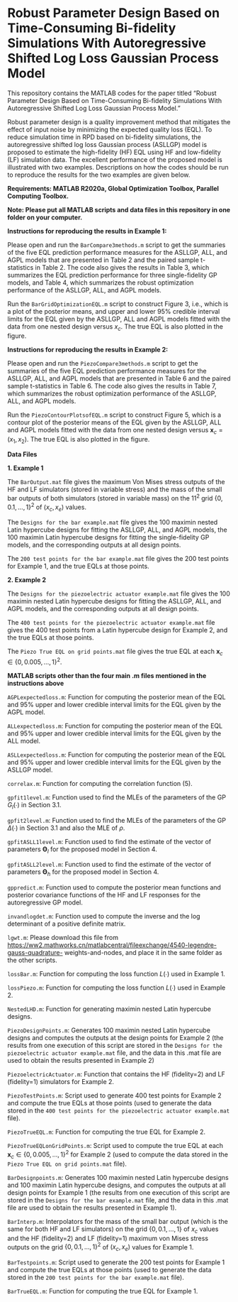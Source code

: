 # Robust Parameter Design Based on Time-Consuming Bi-fidelity Simulations With Autoregressive Shifted Log Loss Gaussian Process Model

This repository contains the MATLAB codes for the paper titled “Robust Parameter Design Based on Time-Consuming Bi-fidelity Simulations With Autoregressive Shifted Log Loss Gaussian Process Model.”

Robust parameter design is a quality improvement method that mitigates the effect of input noise by minimizing the expected quality loss (EQL). To reduce simulation time in RPD based on bi-fidelity simulations, the autoregressive shifted log loss Gaussian process (ASLLGP) model is proposed to estimate the high-fidelity (HF) EQL using HF and low-fidelity (LF) simulation data. The excellent performance of the proposed model is illustrated with two examples. Descriptions on how the codes should be run to reproduce the results for the two examples are given below. 

**Requirements: MATLAB R2020a, Global Optimization Toolbox, Parallel Computing Toolbox.**

**Note: Please put all MATLAB scripts and data files in this repository in one folder on your computer.**

**Instructions for reproducing the results in Example 1:**

Please open and run the `BarCompare3methods.m` script to get the summaries of the five EQL prediction performance measures for the ASLLGP, ALL, and AGPL models that are presented in Table 2 and the paired sample t-statistics in Table 2. The code also gives the results in Table 3, which summarizes the EQL prediction performance for three single-fidelity GP models, and Table 4, which summarizes the robust optimization performance of the ASLLGP, ALL, and AGPL models.

Run the `BarGridOptimizationEQL.m` script to construct Figure 3, i.e., which is a plot of the posterior means, and upper and lower 95% credible interval limits for the EQL given by the ASLLGP, ALL and AGPL models fitted with the data from one nested design versus $`x_c`$. The true EQL is also plotted in the figure.

**Instructions for reproducing the results in Example 2:**

Please open and run the `PiezoCompare3methods.m` script to get the summaries of the five EQL prediction performance measures for the ASLLGP, ALL, and AGPL models that are presented in Table 6 and the paired sample t-statistics in Table 6. The code also gives the results in Table 7, which summarizes the robust optimization performance of the ASLLGP, ALL, and AGPL models.

Run the `PiezoContourPlotsofEQL.m` script to construct Figure 5, which is a contour plot of the posterior means of the EQL given by the ASLLGP, ALL and AGPL models fitted with the data from one nested design versus $`\mathbf{x}_c=(x_1,x_2)`$. The true EQL is also plotted in the figure.

**Data Files**

**1.	Example 1**

The `BarOutput.mat` file gives the maximum Von Mises stress outputs of the HF and LF simulators (stored in variable stress) and the mass of the small bar outputs of both simulators (stored in variable mass) on the $`{11}^2`$ grid $`{\{0,0.1,…,1}\}^2`$ of $`(x_c,x_e)`$ values.

The `Designs for the bar example.mat` file gives the 100 maximin nested Latin hypercube designs for fitting the ASLLGP, ALL, and AGPL models, the 100 maximin Latin hypercube designs for fitting the single-fidelity GP models, and the corresponding outputs at all design points.

The `200 test points for the bar example.mat` file  gives the 200 test points for Example 1, and the true EQLs at those points.

**2.	Example 2**

The `Designs for the piezoelectric actuator example.mat` file gives the 100 maximin nested Latin hypercube designs for fitting the ASLLGP, ALL, and AGPL models, and the corresponding outputs at all design points.

The `400 test points for the piezoelectric actuator example.mat` file gives the 400 test points from a Latin hypercube design for Example 2, and the true EQLs at those points.

The `Piezo True EQL on grid points.mat` file gives the true EQL at each $`\mathbf{x}_c\in{\{0,0.005,…,1}\}^2`$.

**MATLAB scripts other than the four main .m files mentioned in the instructions above**

`AGPLexpectedloss.m`: Function for computing the posterior mean of the EQL and 95% upper and lower credible interval limits for the EQL given by the AGPL model.

`ALLexpectedloss.m`: Function for computing the posterior mean of the EQL and 95% upper and lower credible interval limits for the EQL given by the ALL model.

`ASLLexpectedloss.m`: Function for computing the posterior mean of the EQL and 95% upper and lower credible interval limits for the EQL given by the ASLLGP model.

`correlax.m`: Function for computing the correlation function (5).

`gpfit1level.m`: Function used to find the MLEs of the parameters of the GP $`G_l (∙)`$ in Section 3.1.

`gpfit2level.m`: Function used to find the MLEs of the parameters of the GP $`\Delta(∙)`$ in Section 3.1 and also the MLE of $`\rho`$.

`gpfitASLL1level.m`: Function used to find the estimate of the vector of parameters $`\boldsymbol{\Theta}_l`$ for the proposed model in Section 4.

`gpfitASLL2level.m`: Function used to find the estimate of the vector of parameters $`\mathbf{\Theta}_h`$ for the proposed model in Section 4.

`gppredict.m`: Function used to compute the posterior mean functions and posterior covariance functions of the HF and LF responses for the autoregressive GP model.  
  
`invandlogdet.m`: Function used to compute the inverse and the log determinant of a positive definite matrix.

`lgwt.m`:	Please	download	this	file	from https://ww2.mathworks.cn/matlabcentral/fileexchange/4540-legendre-gauss-quadrature- weights-and-nodes, and place it in the same folder as the other scripts.

`lossBar.m`: Function for computing the loss function  $`L (∙)`$ used in Example 1.

`lossPiezo.m`: Function for computing the loss function $`L (∙)`$ used in Example 2.

`NestedLHD.m`: Function for generating maximin nested Latin hypercube designs.

`PiezoDesignPoints.m`: Generates 100 maximin nested Latin hypercube designs and computes the outputs at the design points for Example 2 (the results from one execution of this script are stored in the `Designs for the piezoelectric actuator example.mat` file, and the data in this .mat file are used to obtain the results presented in Example 2)

`PiezoelectricActuator.m`: Function that contains the HF (fidelity=2) and LF (fidelity=1) simulators for Example 2.

`PiezoTestPoints.m`: Script used to generate 400 test points for Example 2 and compute the true EQLs at those points (used to generate the data stored in the `400 test points for the piezoelectric actuator example.mat` file).

`PiezoTrueEQL.m`: Function for computing the true EQL for Example 2.

`PiezoTrueEQLonGridPoints.m`: Script used to compute the true EQL at each $`\mathbf{x}_c\in{\{0,0.005,…,1}\}^2`$ for Example 2 (used to compute the data stored in the `Piezo True EQL on grid points.mat` file).

`BarDesignpoints.m`: Generates 100 maximin nested Latin hypercube designs and 100 maximin Latin hypercube designs, and computes the outputs at all design points for Example 1 (the results from one execution of this script are stored in the `Designs for the bar example.mat` file, and the data in this .mat file are used to obtain the results presented in Example 1).

`BarInterp.m`:  Interpolators for the mass of the small bar output (which is the same for both HF and LF simulators) on the grid $`{\{0,0.1,…,1}\}`$ of $`x_c`$ values and the HF (fidelity=2) and LF (fidelity=1) maximum von Mises stress outputs on the grid $`{\{0,0.1,…,1}\}^2`$ of $`(x_c,x_e)`$ values for Example 1.

`BarTestpoints.m`: Script used to generate the 200 test points for Example 1 and compute the true EQLs at those points (used to generate the data stored in the `200 test points for the bar example.mat` file).

`BarTrueEQL.m`: Function for computing the true EQL for Example 1.
